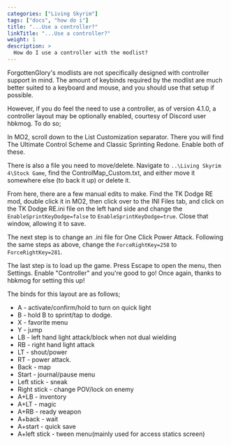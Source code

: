 ```yaml
---
categories: ["Living Skyrim"]
tags: ["docs", "how do i"] 
title: "...Use a controller?"
linkTitle: "...Use a controller?"
weight: 1
description: >
  How do I use a controller with the modlist?
---
```


ForgottenGlory's modlists are not specifically designed with controller support in mind. The amount of keybinds required by the modlist are much better suited to a keyboard and mouse, and you should use that setup if possible. 

However, if you do feel the need to use a controller, as of version 4.1.0, a controller layout may be optionally enabled, courtesy of Discord user hbkmog. To do so;

In MO2, scroll down to the List Customization separator. There you will find The Ultimate Control Scheme and Classic Sprinting Redone. Enable both of these.

There is also a file you need to move/delete. Navigate to `..\Living Skyrim 4\Stock Game`, find the ControlMap_Custom.txt, and either move it somewhere else (to back it up) or delete it.

From here, there are a few manual edits to make. Find the TK Dodge RE mod, double click it in MO2, then click over to the INI Files tab, and click on the TK Dodge RE.ini file on the left hand side and change the `EnableSprintKeyDodge=false` to `EnableSprintKeyDodge=true`. Close that window, allowing it to save.

The next step is to change an .ini file for One Click Power Attack. Following the same steps as above, change the `ForceRightKey=258` to `ForceRightKey=281`.

The last step is to load up the game. Press Escape to open the menu, then Settings. Enable "Controller" and you're good to go! Once again, thanks to hbkmog for setting this up!

The binds for this layout are as follows;
- A - activate/confirm/hold to turn on quick light
- B - hold B to sprint/tap to dodge.
- X - favorite menu
- Y - jump
- LB - left hand light attack/block when not dual wielding
- RB - right hand light attack
- LT - shout/power
- RT - power attack.
- Back - map
- Start - journal/pause menu
- Left stick - sneak
- Right stick - change POV/lock on enemy
- A+LB - inventory
- A+LT - magic
- A+RB - ready weapon
- A+back - wait
- A+start - quick save
- A+left stick - tween menu(mainly used for access statics screen)
